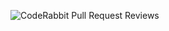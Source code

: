 ![CodeRabbit Pull Request Reviews](https://img.shields.io/coderabbit/prs/github/Daniel53245/Caligula.Today?labelColor=171717&color=FF570A&link=https%3A%2F%2Fcoderabbit.ai&label=CodeRabbit%20Reviews)